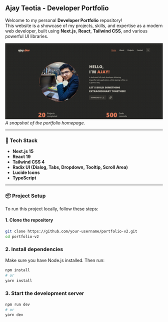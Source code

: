 ## Ajay Teotia - Developer Portfolio

Welcome to my personal **Developer Portfolio** repository!  
This website is a showcase of my projects, skills, and expertise as a modern web developer, built using **Next.js**, **React**, **Tailwind CSS**, and various powerful UI libraries.

![Home Preview](./public/home.png)  
_A snapshot of the portfolio homepage._

---

### 🚀 Tech Stack

- **Next.js 15**
- **React 19**
- **Tailwind CSS 4**
- **Radix UI (Dialog, Tabs, Dropdown, Tooltip, Scroll Area)**
- **Lucide Icons**
- **TypeScript**

---

### 📦 Project Setup

To run this project locally, follow these steps:

#### 1. Clone the repository

```bash
git clone https://github.com/your-username/portfolio-v2.git
cd portfolio-v2
```

### 2. Install dependencies

Make sure you have Node.js installed. Then run:

```bash
npm install
# or
yarn install
```

### 3. Start the development server

```bash
npm run dev
# or
yarn dev

```